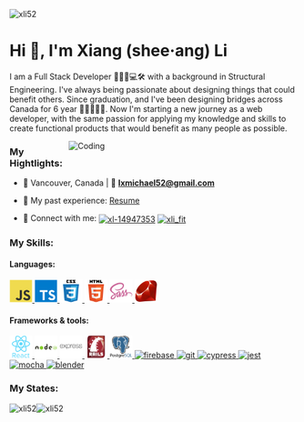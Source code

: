 <p align="left"> <img src="https://komarev.com/ghpvc/?username=xli52&label=Profile%20views&color=0e75b6&style=flat" alt="xli52" /> </p>

<h1 align="left">Hi 👋, I'm Xiang (shee·ang) Li</h1>

<p align="left">I am a Full Stack Developer 👨🏻‍💻💻🛠 with a background in Structural Engineering. I've always being passionate about designing things that could benefit others. Since graduation, and I've been designing bridges across Canada for 6 year 👷🏻‍♂️📐📝. Now I'm starting a new journey as a web developer, with the same passion for applying my knowledge and skills to create functional products that would benefit as many people as possible.</p>

<img width='400' align='right' alt="Coding"  src='https://camo.githubusercontent.com/5ddf73ad3a205111cf8c686f687fc216c2946a75005718c8da5b837ad9de78c9/68747470733a2f2f7468756d62732e6766796361742e636f6d2f4576696c4e657874446576696c666973682d736d616c6c2e676966'>

<h3 align="left">My Hightlights:</h3>

- 📍 Vancouver, Canada  |  📧 **lxmichael52@gmail.com**

<!-- - ⭐ My featured project: an animated AI chat application 🤖 [Ready4Chat](https://github.com/xli52/ready4chat) -->

- 📄 My past experience: [Resume](https://drive.google.com/file/d/1Ys0nkJufpkCI0RGh4j7jtPGg1peLsUIi/view?usp=sharing)

- 🔗 Connect with me: 
<a href="https://linkedin.com/in/xl-14947353" target="blank"><img align="center" src="https://raw.githubusercontent.com/rahuldkjain/github-profile-readme-generator/master/src/images/icons/Social/linked-in-alt.svg" alt="xl-14947353" height="20" width="30" /></a>
<a href="https://instagram.com/xli_fit" target="blank"><img align="center" src="https://raw.githubusercontent.com/rahuldkjain/github-profile-readme-generator/master/src/images/icons/Social/instagram.svg" alt="xli_fit" height="20" width="30" /></a>
</p>

<h3 align="left">My Skills:</h3>
<h4 align="left">Languages:</h4>
<p align="left">
  <a href="https://developer.mozilla.org/en-US/docs/Web/JavaScript" target="_blank" rel="noreferrer"> <img src="https://raw.githubusercontent.com/devicons/devicon/master/icons/javascript/javascript-original.svg" alt="javascript" width="40" height="40"/> </a> 
  <a href="https://www.typescriptlang.org/" target="_blank" rel="noreferrer"> <img src="https://raw.githubusercontent.com/devicons/devicon/master/icons/typescript/typescript-original.svg" alt="typescript" width="40" height="40"/> </a>
  <a href="https://www.w3schools.com/css/" target="_blank" rel="noreferrer"> <img src="https://raw.githubusercontent.com/devicons/devicon/master/icons/css3/css3-original-wordmark.svg" alt="css3" width="40" height="40"/> </a>
  <a href="https://www.w3.org/html/" target="_blank" rel="noreferrer"> <img src="https://raw.githubusercontent.com/devicons/devicon/master/icons/html5/html5-original-wordmark.svg" alt="html5" width="40" height="40"/> </a>
  <a href="https://sass-lang.com" target="_blank" rel="noreferrer"> <img src="https://raw.githubusercontent.com/devicons/devicon/master/icons/sass/sass-original.svg" alt="sass" width="40" height="40"/> </a>
  <a href="https://www.ruby-lang.org/en/" target="_blank" rel="noreferrer"> <img src="https://raw.githubusercontent.com/devicons/devicon/master/icons/ruby/ruby-original.svg" alt="ruby" width="40" height="40"/> </a>
<h4 align="left">Frameworks & tools:</h4>
  <a href="https://reactjs.org/" target="_blank" rel="noreferrer"> <img src="https://raw.githubusercontent.com/devicons/devicon/master/icons/react/react-original-wordmark.svg" alt="react" width="40" height="40"/> </a>
  <a href="https://nodejs.org" target="_blank" rel="noreferrer"> <img src="https://raw.githubusercontent.com/devicons/devicon/master/icons/nodejs/nodejs-original-wordmark.svg" alt="nodejs" width="40" height="40"/> </a>
  <a href="https://expressjs.com" target="_blank" rel="noreferrer"> <img src="https://raw.githubusercontent.com/devicons/devicon/master/icons/express/express-original-wordmark.svg" alt="express" width="40" height="40"/> </a>
  <a href="https://rubyonrails.org" target="_blank" rel="noreferrer"> <img src="https://raw.githubusercontent.com/devicons/devicon/master/icons/rails/rails-original-wordmark.svg" alt="rails" width="40" height="40"/> </a>
  <a href="https://www.postgresql.org" target="_blank" rel="noreferrer"> <img src="https://raw.githubusercontent.com/devicons/devicon/master/icons/postgresql/postgresql-original-wordmark.svg" alt="postgresql" width="40" height="40"/> </a> 
  <a href="https://firebase.google.com/" target="_blank" rel="noreferrer"> <img src="https://www.vectorlogo.zone/logos/firebase/firebase-icon.svg" alt="firebase" width="40" height="40"/> </a>
  <a href="https://git-scm.com/" target="_blank" rel="noreferrer"> <img src="https://www.vectorlogo.zone/logos/git-scm/git-scm-icon.svg" alt="git" width="40" height="40"/> </a>
  <a href="https://www.cypress.io" target="_blank" rel="noreferrer"> <img src="https://raw.githubusercontent.com/simple-icons/simple-icons/6e46ec1fc23b60c8fd0d2f2ff46db82e16dbd75f/icons/cypress.svg" alt="cypress" width="40" height="40"/> </a>
  <a href="https://jestjs.io" target="_blank" rel="noreferrer"> <img src="https://www.vectorlogo.zone/logos/jestjsio/jestjsio-icon.svg" alt="jest" width="40" height="40"/> </a>
  <a href="https://mochajs.org" target="_blank" rel="noreferrer"> <img src="https://www.vectorlogo.zone/logos/mochajs/mochajs-icon.svg" alt="mocha" width="40" height="40"/> </a>
  <a href="https://www.blender.org/" target="_blank" rel="noreferrer"> <img src="https://download.blender.org/branding/community/blender_community_badge_white.svg" alt="blender" width="40" height="40"/> </a> 
</p>

<h3 align="left">My States:</h3>
<!-- <p><img align="left" src="https://github-readme-streak-stats.herokuapp.com/?user=xli52&" alt="xli52" /></p> -->
<p><img align="left" src="https://github-readme-stats.vercel.app/api/top-langs?username=xli52&show_icons=true&locale=en&layout=compact" alt="xli52" /></p>
<p>&nbsp;<img align="left" src="https://github-readme-stats.vercel.app/api?username=xli52&show_icons=true&locale=en" alt="xli52" /></p>
